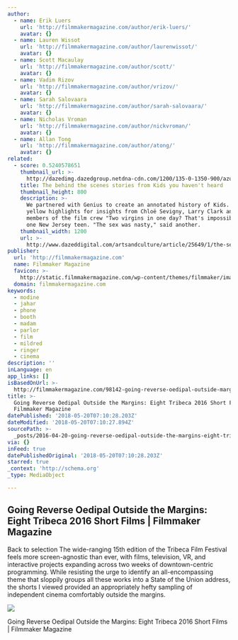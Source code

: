 ```yaml
---
author:
  - name: Erik Luers
    url: 'http://filmmakermagazine.com/author/erik-luers/'
    avatar: {}
  - name: Lauren Wissot
    url: 'http://filmmakermagazine.com/author/laurenwissot/'
    avatar: {}
  - name: Scott Macaulay
    url: 'http://filmmakermagazine.com/author/scott/'
    avatar: {}
  - name: Vadim Rizov
    url: 'http://filmmakermagazine.com/author/vrizov/'
    avatar: {}
  - name: Sarah Salovaara
    url: 'http://filmmakermagazine.com/author/sarah-salovaara/'
    avatar: {}
  - name: Nicholas Vroman
    url: 'http://filmmakermagazine.com/author/nickvroman/'
    avatar: {}
  - name: Allan Tong
    url: 'http://filmmakermagazine.com/author/atong/'
    avatar: {}
related:
  - score: 0.5240578651
    thumbnail_url: >-
      http://dazedimg.dazedgroup.netdna-cdn.com/1200/135-0-1350-900/azure/dazed-prod/1130/1/1131516.jpg
    title: The behind the scenes stories from Kids you haven't heard
    thumbnail_height: 800
    description: >-
      We partnered with Genius to create an annotated history of Kids. Click the
      yellow highlights for insights from Chloë Sevigny, Larry Clark and key
      members of the film crew "Two virgins in one day? That's impossible," said
      one New Jersey teen. "The sex was nasty," said another.
    thumbnail_width: 1200
    url: >-
      http://www.dazeddigital.com/artsandculture/article/25649/1/the-secret-history-of-kids
publisher:
  url: 'http://filmmakermagazine.com'
  name: Filmmaker Magazine
  favicon: >-
    http://static.filmmakermagazine.com/wp-content/themes/filmmaker/images/favicon.ico.gzip
  domain: filmmakermagazine.com
keywords:
  - modine
  - jahar
  - phone
  - booth
  - madam
  - parlor
  - film
  - mildred
  - ringer
  - cinema
description: ''
inLanguage: en
app_links: []
isBasedOnUrl: >-
  http://filmmakermagazine.com/98142-going-reverse-oedipal-outside-margins-eight-tribeca-2016-short-films/
title: >-
  Going Reverse Oedipal Outside the Margins: Eight Tribeca 2016 Short Films |
  Filmmaker Magazine
datePublished: '2018-05-20T07:10:28.203Z'
dateModified: '2018-05-20T07:10:27.894Z'
sourcePath: >-
  _posts/2016-04-20-going-reverse-oedipal-outside-the-margins-eight-tribeca-201.md
via: {}
inFeed: true
datePublishedOriginal: '2018-05-20T07:10:28.203Z'
starred: true
_context: 'http://schema.org'
_type: MediaObject

---
```

<article style=""><h1>Going Reverse Oedipal Outside the Margins: Eight Tribeca 2016 Short Films | Filmmaker Magazine</h1><p>Back to selection The wide-ranging 15th edition of the Tribeca Film Festival feels more screen-agnostic than ever, with films, television, VR, and interactive projects expanding across two weeks of downtown-centric programming. While resisting the urge to identify an all-encompassing theme that sloppily groups all these works into a State of the Union address, the shorts I viewed provided an appropriately hefty sampling of independent cinema comfortably outside the margins.</p><img src="http://static.filmmakermagazine.com/wp-content/uploads/2016/04/theboard.jpg" /></article>

Going Reverse Oedipal Outside the Margins: Eight Tribeca 2016 Short Films | Filmmaker Magazine